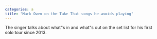 ```yaml
---
categories: a
title: "Mark Owen on the Take That songs he avoids playing"
---
```

The singer talks about what"s in and what"s out on the set list for his first solo tour since 2013.